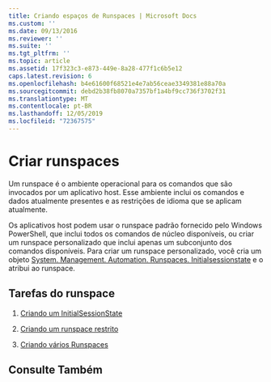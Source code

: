 ```yaml
---
title: Criando espaços de Runspaces | Microsoft Docs
ms.custom: ''
ms.date: 09/13/2016
ms.reviewer: ''
ms.suite: ''
ms.tgt_pltfrm: ''
ms.topic: article
ms.assetid: 17f323c3-e873-449e-8a28-477f1c6b5e12
caps.latest.revision: 6
ms.openlocfilehash: b4e61600f68521e4e7ab56ceae3349381e88a70a
ms.sourcegitcommit: debd2b38fb8070a7357bf1a4bf9cc736f3702f31
ms.translationtype: MT
ms.contentlocale: pt-BR
ms.lasthandoff: 12/05/2019
ms.locfileid: "72367575"
---
```

# <a name="creating-runspaces"></a>Criar runspaces

Um runspace é o ambiente operacional para os comandos que são invocados por um aplicativo host. Esse ambiente inclui os comandos e dados atualmente presentes e as restrições de idioma que se aplicam atualmente.

 Os aplicativos host podem usar o runspace padrão fornecido pelo Windows PowerShell, que inclui todos os comandos de núcleo disponíveis, ou criar um runspace personalizado que inclui apenas um subconjunto dos comandos disponíveis. Para criar um runspace personalizado, você cria um objeto [System. Management. Automation. Runspaces. Initialsessionstate](/dotnet/api/System.Management.Automation.Runspaces.InitialSessionState) e o atribui ao runspace.

## <a name="runspace-tasks"></a>Tarefas do runspace

1. [Criando um InitialSessionState](./creating-an-initialsessionstate.md)

2. [Criando um runspace restrito](./creating-a-constrained-runspace.md)

3. [Criando vários Runspaces](./creating-multiple-runspaces.md)

## <a name="see-also"></a>Consulte Também
